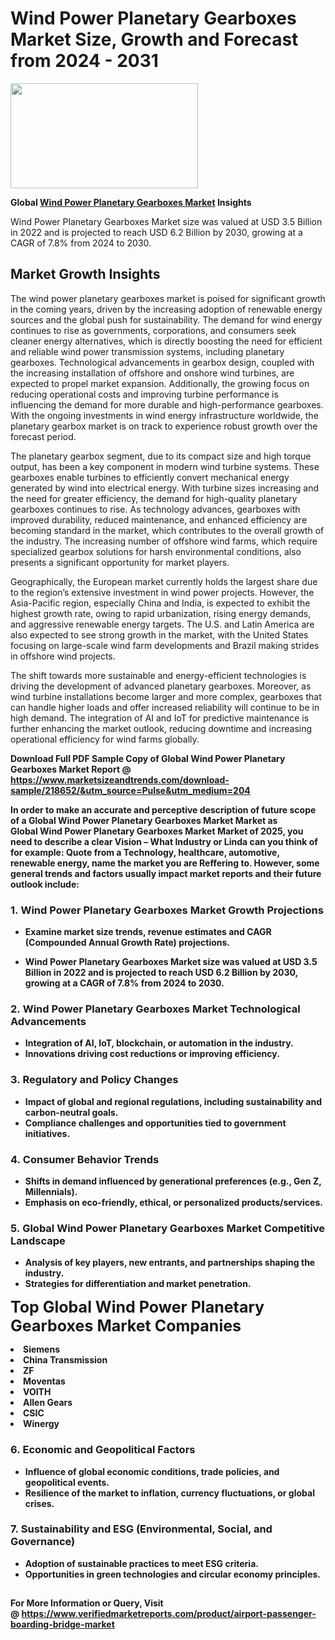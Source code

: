 <H1>Wind Power Planetary Gearboxes Market Size, Growth and Forecast from 2024 - 2031</H1><img class="aligncenter size-medium wp-image-584254" src="https://thirdeyenews.in/wp-content/uploads/2024/09/Global-Market-Research-300x168.jpeg" alt="" width="300" height="168" /><p><strong>Global&nbsp;<a href="https://www.marketsizeandtrends.com/download-sample/218652/&amp;utm_source=Pulse&amp;utm_medium=204">Wind Power Planetary Gearboxes Market</a> Insights</strong></p><p>Wind Power Planetary Gearboxes Market size was valued at USD 3.5 Billion in 2022 and is projected to reach USD 6.2 Billion by 2030, growing at a CAGR of 7.8% from 2024 to 2030.</p><p><h2>Market Growth Insights</h2> <p>The wind power planetary gearboxes market is poised for significant growth in the coming years, driven by the increasing adoption of renewable energy sources and the global push for sustainability. The demand for wind energy continues to rise as governments, corporations, and consumers seek cleaner energy alternatives, which is directly boosting the need for efficient and reliable wind power transmission systems, including planetary gearboxes. Technological advancements in gearbox design, coupled with the increasing installation of offshore and onshore wind turbines, are expected to propel market expansion. Additionally, the growing focus on reducing operational costs and improving turbine performance is influencing the demand for more durable and high-performance gearboxes. With the ongoing investments in wind energy infrastructure worldwide, the planetary gearbox market is on track to experience robust growth over the forecast period.</p> <p><strong></strong></p> <p>The planetary gearbox segment, due to its compact size and high torque output, has been a key component in modern wind turbine systems. These gearboxes enable turbines to efficiently convert mechanical energy generated by wind into electrical energy. With turbine sizes increasing and the need for greater efficiency, the demand for high-quality planetary gearboxes continues to rise. As technology advances, gearboxes with improved durability, reduced maintenance, and enhanced efficiency are becoming standard in the market, which contributes to the overall growth of the industry. The increasing number of offshore wind farms, which require specialized gearbox solutions for harsh environmental conditions, also presents a significant opportunity for market players.</p> <p>Geographically, the European market currently holds the largest share due to the region’s extensive investment in wind power projects. However, the Asia-Pacific region, especially China and India, is expected to exhibit the highest growth rate, owing to rapid urbanization, rising energy demands, and aggressive renewable energy targets. The U.S. and Latin America are also expected to see strong growth in the market, with the United States focusing on large-scale wind farm developments and Brazil making strides in offshore wind projects.</p> <p>The shift towards more sustainable and energy-efficient technologies is driving the development of advanced planetary gearboxes. Moreover, as wind turbine installations become larger and more complex, gearboxes that can handle higher loads and offer increased reliability will continue to be in high demand. The integration of AI and IoT for predictive maintenance is further enhancing the market outlook, reducing downtime and increasing operational efficiency for wind farms globally.</p> <p><strong></p><p><span class=""><strong>Download Full PDF Sample Copy of Global Wind Power Planetary Gearboxes Market Report</strong> @ <a href="https://www.marketsizeandtrends.com/download-sample/218652/&amp;utm_source=Pulse&amp;utm_medium=204" target="_blank">https://www.marketsizeandtrends.com/download-sample/218652/&amp;utm_source=Pulse&amp;utm_medium=204</a></span></p><p>In order to make an accurate and perceptive description of future scope of a Global&nbsp;Wind Power Planetary Gearboxes Market Market as Global&nbsp;Wind Power Planetary Gearboxes Market Market of 2025, you need to describe a clear Vision &ndash; What Industry or Linda can you think of for example: Quote from a Technology, healthcare, automotive, renewable energy, name the market you are Reffering to. However, some general trends and factors usually impact market reports and their future outlook include:</p><h3>1.&nbsp;<strong>Wind Power Planetary Gearboxes Market Growth Projections</strong></h3><ul><li>Examine market size trends, revenue estimates and CAGR (Compounded Annual Growth Rate) projections.</li><li><p>Wind Power Planetary Gearboxes Market size was valued at USD 3.5 Billion in 2022 and is projected to reach USD 6.2 Billion by 2030, growing at a CAGR of 7.8% from 2024 to 2030.</p></li></ul><h3>2.&nbsp;<strong>Wind Power Planetary Gearboxes Market Technological Advancements</strong></h3><ul><li>Integration of AI, IoT, blockchain, or automation in the industry.</li><li>Innovations driving cost reductions or improving efficiency.</li></ul><h3>3.&nbsp;<strong>Regulatory and Policy Changes</strong></h3><ul><li>Impact of global and regional regulations, including sustainability and carbon-neutral goals.</li><li>Compliance challenges and opportunities tied to government initiatives.</li></ul><h3>4.&nbsp;<strong>Consumer Behavior Trends</strong></h3><ul><li>Shifts in demand influenced by generational preferences (e.g., Gen Z, Millennials).</li><li>Emphasis on eco-friendly, ethical, or personalized products/services.</li></ul><h3>5.&nbsp;<strong>Global Wind Power Planetary Gearboxes Market Competitive Landscape</strong></h3><ul><li>Analysis of key players, new entrants, and partnerships shaping the industry.</li><li>Strategies for differentiation and market penetration.</li></ul><p data-pm-slice="1 1 []"><span style="color: inherit; font-family: inherit; font-size: 25px;">Top Global Wind Power Planetary Gearboxes Market Companies</span></p><div class="" data-test-id=""><p><li>Siemens</li><li> China Transmission</li><li> ZF</li><li> Moventas</li><li> VOITH</li><li> Allen Gears</li><li> CSIC</li><li> Winergy</li></p></div><h3>6.&nbsp;<strong>Economic and Geopolitical Factors</strong></h3><ul><li>Influence of global economic conditions, trade policies, and geopolitical events.</li><li>Resilience of the market to inflation, currency fluctuations, or global crises.</li></ul><h3>7.&nbsp;<strong>Sustainability and ESG (Environmental, Social, and Governance)</strong></h3><ul><li>Adoption of sustainable practices to meet ESG criteria.</li><li>Opportunities in green technologies and circular economy principles.</li></ul><h2><strong style="font-size: 14px;">For More Information or Query, Visit @&nbsp;</strong><a style="background-color: #ffffff; font-size: 14px;" href="https://www.marketsizeandtrends.com/report/wind-power-planetary-gearboxes-market/" target="_blank">https://www.verifiedmarketreports.com/product/airport-passenger-boarding-bridge-market</a></h2>
